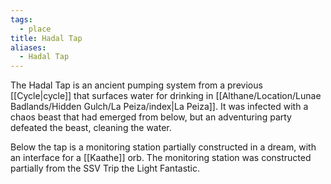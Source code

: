 ```yaml
---
tags:
  - place
title: Hadal Tap
aliases:
  - Hadal Tap
---
```


The Hadal Tap is an ancient pumping system from a previous [[Cycle|cycle]] that surfaces water for drinking in [[Althane/Location/Lunae Badlands/Hidden Gulch/La Peiza/index|La Peiza]]. It was infected with a chaos beast that had emerged from below, but an adventuring party defeated the beast, cleaning the water.

Below the tap is a monitoring station partially constructed in a dream, with an interface for a [[Kaathe]] orb. The monitoring station was constructed partially from the SSV Trip the Light Fantastic.